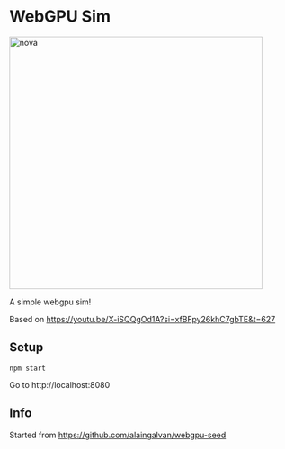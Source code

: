 # WebGPU Sim

<img width="450" alt="nova" src="https://github.com/fanciful-marmot/webgpu-sim/assets/3170456/b43d9d23-7362-4708-ab4f-28226c60ba3e">

A simple webgpu sim!

Based on https://youtu.be/X-iSQQgOd1A?si=xfBFpy26khC7gbTE&t=627

## Setup

```
npm start
```

Go to http://localhost:8080

## Info

Started from https://github.com/alaingalvan/webgpu-seed
